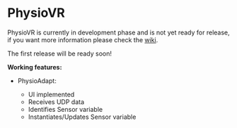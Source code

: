 # PhysioVR

PhysioVR is currently in development phase and is not yet ready for release, if you want more information please check the [wiki](https://github.com/PhysioTools/PhysioVR/wiki/Home).
  
The first release will be ready soon!
  
**Working features:**  
  
* PhysioAdapt:
  
	* UI implemented  
	* Receives UDP data
	* Identifies Sensor variable
	* Instantiates/Updates Sensor variable
  

  
